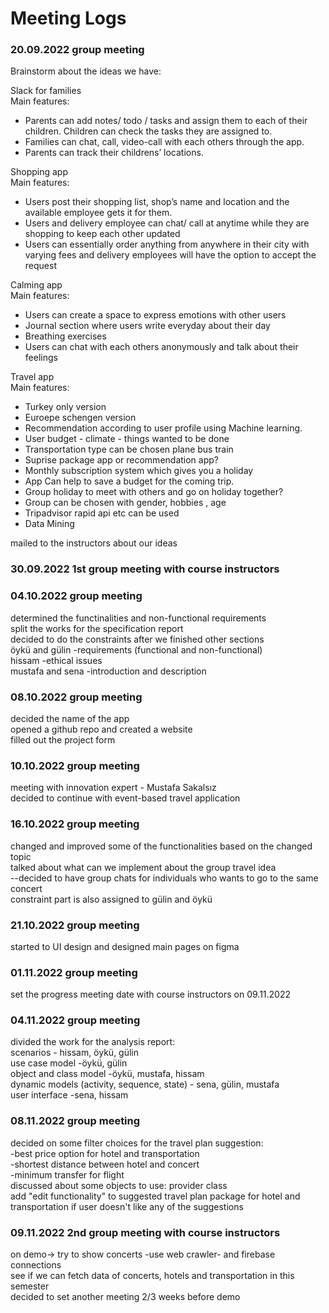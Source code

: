 # Meeting Logs

### 20.09.2022 group meeting
Brainstorm about the ideas we have:  

Slack for families    
  Main features:   
- Parents can add notes/ todo / tasks and assign them to each of their children. Children can check the tasks they are assigned to.  
- Families can chat, call, video-call with each others through the app.  
- Parents can track their childrens’ locations.  

Shopping app   
  Main features:  
- Users post their shopping list, shop’s name and location and the available employee gets it for them.  
- Users and  delivery employee  can chat/ call at anytime while they are shopping to keep each other updated  
- Users can essentially order anything from anywhere in their city with varying fees and delivery employees will have the option to accept the request  

Calming app    
  Main features:  
- Users can create a space to express emotions with other users  
- Journal section where users write everyday about their day  
- Breathing exercises  
- Users can chat with each others anonymously and talk about their feelings  

Travel app   
  Main features:  
- Turkey only version  
- Euroepe schengen version  
- Recommendation according to user profile using Machine learning.  
- User budget - climate - things wanted to be done  
- Transportation type can be chosen plane bus train  
- Suprise package app or recommendation app?  
- Monthly subscription system which gives you a holiday  
- App Can help to save a budget for the coming trip.  
- Group holiday to meet with others and go on holiday together?  
- Group can be chosen with gender, hobbies , age  
- Tripadvisor rapid api etc can be used  
- Data Mining  

mailed to the instructors about our ideas

### 30.09.2022 1st group meeting with course instructors


### 04.10.2022 group meeting

determined the functinalities and non-functional requirements  
split the works for the specification report  
decided to do the constraints after we finished other sections  
öykü and gülin -requirements (functional and non-functional)  
hissam -ethical issues  
mustafa and sena -introduction and description  

### 08.10.2022 group meeting

decided the name of the app  
opened a github repo and created a website  
filled out the project form  

### 10.10.2022 group meeting

meeting with innovation expert - Mustafa Sakalsız  
decided to continue with event-based travel application  

### 16.10.2022 group meeting

changed and improved some of the functionalities based on the changed topic  
talked about what can we implement about the group travel idea  
--decided to have group chats for individuals who wants to go to the same concert  
constraint part is also assigned to gülin and öykü  

### 21.10.2022 group meeting

started to UI design and designed main pages on figma

### 01.11.2022 group meeting

set the progress meeting date with course instructors on 09.11.2022

### 04.11.2022 group meeting

divided the work for the analysis report:  
scenarios - hissam, öykü, gülin  
use case model -öykü, gülin  
object and class model -öykü, mustafa, hissam  
dynamic models (activity, sequence, state) - sena, gülin, mustafa  
user interface -sena, hissam  

### 08.11.2022 group meeting

decided on some filter choices for the travel plan suggestion:  
  -best price option for hotel and transportation  
  -shortest distance between hotel and concert  
  -minimum transfer for flight  
discussed about some objects to use: provider class  
add "edit functionality" to suggested travel plan package for hotel and transportation if user doesn't like any of the suggestions  

### 09.11.2022 2nd group meeting with course instructors

on demo-> try to show concerts -use web crawler- and firebase connections  
see if we can fetch data of concerts, hotels and transportation in this semester  
decided to set another meeting 2/3 weeks before demo  





